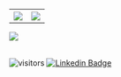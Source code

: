 <table>
<tr>
<th align="center">
<img src="https://github-readme-stats.vercel.app/api?username=shmkane&theme=github_dark&show_icons=true&count_private=true&hide_border=true&title_color=3E7BD7" />
</th>
<th align="center">
<img src="http://github-readme-streak-stats.herokuapp.com?user=shmkane&theme=dark&hide_border=true&background=0c0e1200&stroke=3E7BD7AA&ring=3E7BD7&fire=3E7BD7&currStreakLabel=3E7BD7&sideNums=3E7BD7&currStreakNum=FFFFFF&dates=787878D2&sideLabels=FFFFFF&border=FFFFFF" />
</tr>
</table>
<table>
<img src="https://github-readme-activity-graph.vercel.app/graph?username=shmkane&bg_color=0D1117&color=ffffff&line=3E7BD7&point=3E7BD7&area=false&hide_border=true" />
 
</table>

<!--[![Top Langs](https://github-readme-stats.vercel.app/api/top-langs/?username=shmkane)](https://github.com/anuraghazra/github-readme-stats)-->

 ![visitors](https://visitor-badge.glitch.me/badge?page_id=shmkane.github) [![Linkedin Badge](https://img.shields.io/badge/-sohampk-blue?style=flat&logo=Linkedin&logoColor=white&link=https://www.linkedin.com/in/sohampk/)](https://www.linkedin.com/in/sohampk/)
 

